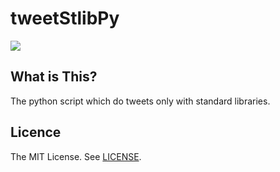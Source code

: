 # tweetStlibPy
[![][mit-badge]][mit]

## What is This?
The python script which do tweets only with standard libraries.

## Licence
The MIT License. See [LICENSE](LICENSE).

[mit]:             http://opensource.org/licenses/MIT
[mit-badge]:       https://img.shields.io/badge/license-MIT-444444.svg?style=flat-square
